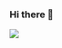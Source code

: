 ### Hi there 👋

<!--
**sagirichan28/sagirichan28** is a ✨ _special_ ✨ repository because its `README.md` (this file) appears on your GitHub profile.

Here are some ideas to get you started:

<img src=”http://https://images-wixmp-ed30a86b8c4ca887773594c2.wixmp.com/f/db33f89d-c374-4063-82ec-32fa3e3d0d53/dc0olaz-b3954d2d-8a14-4816-8b4f-d818c79e372a.png/v1/fill/w_1192,h_670,q_75,strp/izumi_sagiri_wallpaper_by_rudy_sign-dc0olaz.png?token=eyJ0eXAiOiJKV1QiLCJhbGciOiJIUzI1NiJ9.eyJpc3MiOiJ1cm46YXBwOjdlMGQxODg5ODIyNjQzNzNhNWYwZDQxNWVhMGQyNmUwIiwic3ViIjoidXJuOmFwcDo3ZTBkMTg4OTgyMjY0MzczYTVmMGQ0MTVlYTBkMjZlMCIsImF1ZCI6WyJ1cm46c2VydmljZTppbWFnZS5vcGVyYXRpb25zIl0sIm9iaiI6W1t7InBhdGgiOiIvZi9kYjMzZjg5ZC1jMzc0LTQwNjMtODJlYy0zMmZhM2UzZDBkNTMvZGMwb2xhei1iMzk1NGQyZC04YTE0LTQ4MTYtOGI0Zi1kODE4Yzc5ZTM3MmEucG5nIiwid2lkdGgiOiI8PTExOTIiLCJoZWlnaHQiOiI8PTY3MCJ9XV19.8ew-ktxW8KNYRYiYzi3kIhv2x12yFSwuc8_3X1qDpEw”>

![GitHub Logo](/images/logo.png)
Format: ![Alt Text](http://https://images-wixmp-ed30a86b8c4ca887773594c2.wixmp.com/f/db33f89d-c374-4063-82ec-32fa3e3d0d53/dc0olaz-b3954d2d-8a14-4816-8b4f-d818c79e372a.png/v1/fill/w_1192,h_670,q_75,strp/izumi_sagiri_wallpaper_by_rudy_sign-dc0olaz.png?token=eyJ0eXAiOiJKV1QiLCJhbGciOiJIUzI1NiJ9.eyJpc3MiOiJ1cm46YXBwOjdlMGQxODg5ODIyNjQzNzNhNWYwZDQxNWVhMGQyNmUwIiwic3ViIjoidXJuOmFwcDo3ZTBkMTg4OTgyMjY0MzczYTVmMGQ0MTVlYTBkMjZlMCIsImF1ZCI6WyJ1cm46c2VydmljZTppbWFnZS5vcGVyYXRpb25zIl0sIm9iaiI6W1t7InBhdGgiOiIvZi9kYjMzZjg5ZC1jMzc0LTQwNjMtODJlYy0zMmZhM2UzZDBkNTMvZGMwb2xhei1iMzk1NGQyZC04YTE0LTQ4MTYtOGI0Zi1kODE4Yzc5ZTM3MmEucG5nIiwid2lkdGgiOiI8PTExOTIiLCJoZWlnaHQiOiI8PTY3MCJ9XV19.8ew-ktxW8KNYRYiYzi3kIhv2x12yFSwuc8_3X1qDpEw”>
)

- 🔭 I’m currently working on ...
- 🌱 I’m currently learning ...
- 👯 I’m looking to collaborate on ...
- 🤔 I’m looking for help with ...
- 💬 Ask me about ...
- 📫 How to reach me: ...
- 😄 Pronouns: ...
- ⚡ Fun fact: ...
--> <img src=”http://https://images-wixmp-ed30a86b8c4ca887773594c2.wixmp.com/f/db33f89d-c374-4063-82ec-32fa3e3d0d53/dc0olaz-b3954d2d-8a14-4816-8b4f-d818c79e372a.png/v1/fill/w_1192,h_670,q_75,strp/izumi_sagiri_wallpaper_by_rudy_sign-dc0olaz.png?token=eyJ0eXAiOiJKV1QiLCJhbGciOiJIUzI1NiJ9.eyJpc3MiOiJ1cm46YXBwOjdlMGQxODg5ODIyNjQzNzNhNWYwZDQxNWVhMGQyNmUwIiwic3ViIjoidXJuOmFwcDo3ZTBkMTg4OTgyMjY0MzczYTVmMGQ0MTVlYTBkMjZlMCIsImF1ZCI6WyJ1cm46c2VydmljZTppbWFnZS5vcGVyYXRpb25zIl0sIm9iaiI6W1t7InBhdGgiOiIvZi9kYjMzZjg5ZC1jMzc0LTQwNjMtODJlYy0zMmZhM2UzZDBkNTMvZGMwb2xhei1iMzk1NGQyZC04YTE0LTQ4MTYtOGI0Zi1kODE4Yzc5ZTM3MmEucG5nIiwid2lkdGgiOiI8PTExOTIiLCJoZWlnaHQiOiI8PTY3MCJ9XV19.8ew-ktxW8KNYRYiYzi3kIhv2x12yFSwuc8_3X1qDpEw”>


